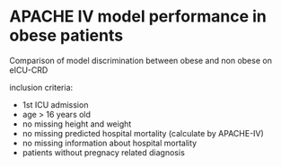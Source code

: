 # APACHE IV model performance in obese patients

Comparison of model discrimination between obese and non obese on eICU-CRD

inclusion criteria:
  - 1st ICU admission
  - age > 16 years old
  - no missing height and weight
  - no missing predicted hospital mortality (calculate by APACHE-IV)
  - no missing information about hospital mortality
  - patients without pregnacy related diagnosis
  
